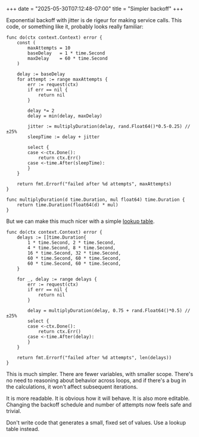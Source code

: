 +++
date = "2025-05-30T07:12:48-07:00"
title = "Simpler backoff"
+++

Exponential backoff with jitter is de rigeur for making service calls. This code, or something like it, probably looks really familiar:

```
func do(ctx context.Context) error {
	const (
		maxAttempts = 10
		baseDelay   = 1 * time.Second
		maxDelay    = 60 * time.Second
	)

	delay := baseDelay
	for attempt := range maxAttempts {
		err := request(ctx)
		if err == nil {
			return nil
		}

		delay *= 2
		delay = min(delay, maxDelay)

		jitter := multiplyDuration(delay, rand.Float64()*0.5-0.25) // ±25%
		sleepTime := delay + jitter

		select {
		case <-ctx.Done():
			return ctx.Err()
		case <-time.After(sleepTime):
		}
	}

	return fmt.Errorf("failed after %d attempts", maxAttempts)
}

func multiplyDuration(d time.Duration, mul float64) time.Duration {
	return time.Duration(float64(d) * mul)
}
```

But we can make this much nicer with a simple [lookup table](/post/lookup_tables/).

```
func do(ctx context.Context) error {
	delays := []time.Duration{
		1 * time.Second, 2 * time.Second,
		4 * time.Second, 8 * time.Second,
		16 * time.Second, 32 * time.Second,
		60 * time.Second, 60 * time.Second,
		60 * time.Second, 60 * time.Second,
	}

	for _, delay := range delays {
		err := request(ctx)
		if err == nil {
			return nil
		}

		delay = multiplyDuration(delay, 0.75 + rand.Float64()*0.5) // ±25%
		select {
		case <-ctx.Done():
			return ctx.Err()
		case <-time.After(delay):
		}
	}

	return fmt.Errorf("failed after %d attempts", len(delays))
}
```

This is much simpler. There are fewer variables, with smaller scope. There's no need to reasoning about behavior across loops, and if there's a bug in the calculations, it won't affect subsequent iterations.

It is more readable. It is obvious how it will behave. It is also more editable. Changing the backoff schedule and number of attempts now feels safe and trivial.

Don't write code that generates a small, fixed set of values. Use a lookup table instead.
